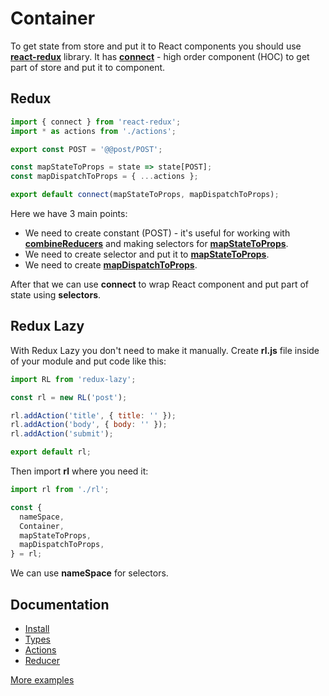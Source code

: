 # Container

To get state from store and put it to React components you should use **[react-redux](https://github.com/reduxjs/react-redux)** library.
It has **[connect](https://github.com/reduxjs/react-redux/blob/master/docs/api.md#connectmapstatetoprops-mapdispatchtoprops-mergeprops-options)** - high order component (HOC) to get part of store and put it to component.

## Redux

```javascript
import { connect } from 'react-redux';
import * as actions from './actions';

export const POST = '@@post/POST';

const mapStateToProps = state => state[POST];
const mapDispatchToProps = { ...actions };

export default connect(mapStateToProps, mapDispatchToProps);
```

Here we have 3 main points:

 * We need to create constant (POST) - it's useful for working with **[combineReducers](https://redux.js.org/basics/reducers#splitting-reducers)** and making selectors for **[mapStateToProps](https://github.com/reduxjs/react-redux/blob/master/docs/api.md#connectmapstatetoprops-mapdispatchtoprops-mergeprops-options)**.
 * We need to create selector and put it to **[mapStateToProps](https://github.com/reduxjs/react-redux/blob/master/docs/api.md#connectmapstatetoprops-mapdispatchtoprops-mergeprops-options)**.
 * We need to create **[mapDispatchToProps](https://github.com/reduxjs/react-redux/blob/master/docs/api.md#connectmapstatetoprops-mapdispatchtoprops-mergeprops-options)**.

After that we can use **connect** to wrap React component and put part of state using **selectors**.

## Redux Lazy

With Redux Lazy you don't need to make it manually.
Create **rl.js** file inside of your module and put code like this:

```javascript
import RL from 'redux-lazy';

const rl = new RL('post');

rl.addAction('title', { title: '' });
rl.addAction('body', { body: '' });
rl.addAction('submit');

export default rl;
```

Then import **rl** where you need it:

```javascript
import rl from './rl';

const {
  nameSpace,
  Container,
  mapStateToProps,
  mapDispatchToProps,
} = rl;
```

We can use **nameSpace** for selectors.


## Documentation

 * [Install](https://github.com/evheniy/redux-lazy/blob/master/docs/install.md)
 * [Types](https://github.com/evheniy/redux-lazy/blob/master/docs/types.md)
 * [Actions](https://github.com/evheniy/redux-lazy/blob/master/docs/actions.md)
 * [Reducer](https://github.com/evheniy/redux-lazy/blob/master/docs/reducer.md)

[More examples](https://github.com/evheniy/redux-lazy/blob/master/tests/container.jsx)
